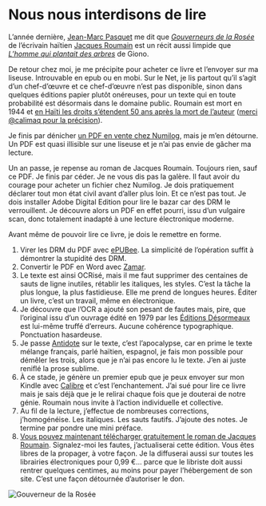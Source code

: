 # Nous nous interdisons de lire

L’année dernière, [Jean-Marc Pasquet](http://www.amazon.fr/Jean-Marc-Pasquet/e/B004MK4FFU/ref=ntt_athr_dp_pel_1) me dit que [*Gouverneurs de la Rosée*](http://fr.wikipedia.org/wiki/Gouverneurs_de_la_ros%C3%A9e) de l’écrivain haïtien [Jacques Roumain](http://fr.wikipedia.org/wiki/Jacques_Roumain) est un récit aussi limpide que [*L’homme qui plantait des arbres*](https://tcrouzet.com/2010/07/28/le-petit-livre-de-la-revolution/) de Giono.<span id="more-32684"></span>

De retour chez moi, je me précipite pour acheter ce livre et l’envoyer sur ma liseuse. Introuvable en epub ou en mobi. Sur le Net, je lis partout qu’il s’agit d’un chef-d’œuvre et ce chef-d’œuvre n’est pas disponible, sinon dans quelques éditions papier plutôt onéreuses, pour un texte qui en toute probabilité est désormais dans le domaine public. Roumain est mort en 1944 et [en Haïti les droits s’étendent 50 ans après la mort de l’auteur](http://en.m.wikipedia.org/wiki/List_of_countries'_copyright_lengths) ([merci @calimaq pour la précision](http://scinfolex.wordpress.com/)).

Je finis par dénicher [un PDF en vente chez Numilog](http://www.numilog.com/127157/Gouverneurs-de-la-Rosee.ebook), mais je m’en détourne. Un PDF est quasi illisible sur une liseuse et je n’ai pas envie de gâcher ma lecture.

Un an passe, je repense au roman de Jacques Roumain. Toujours rien, sauf ce PDF. Je finis par céder. Je ne vous dis pas la galère. Il faut avoir du courage pour acheter un fichier chez Numilog. Je dois pratiquement déclarer tout mon état civil avant d’aller plus loin. Et ce n’est pas tout. Je dois installer Adobe Digital Edition pour lire le bazar car des DRM le verrouillent. Je découvre alors un PDF en effet pourri, issu d’un vulgaire scan, donc totalement inadapté à une lecture électronique moderne.

Avant même de pouvoir lire ce livre, je dois le remettre en forme.

1. Virer les DRM du PDF avec [ePUBee](http://epubee.com/pdf-drm-removal-program.htm). La simplicité de l’opération suffit à démontrer la stupidité des DRM.
2. Convertir le PDF en Word avec [Zamar](http://www.zamzar.com/).
3. Le texte est ainsi OCRisé, mais il me faut supprimer des centaines de sauts de ligne inutiles, rétablir les italiques, les styles. C’est la tâche la plus longue, la plus fastidieuse. Elle me prend de longues heures. Éditer un livre, c’est un travail, même en électronique.
4. Je découvre que l’OCR a ajouté son pesant de fautes mais, pire, que l’original issu d’un ouvrage édité en 1979 par les [Éditions Désormeaux](http://www.editions-desormeaux.com/) est lui-même truffé d’erreurs. Aucune cohérence typographique. Ponctuation hasardeuse.
5. Je passe [Antidote](http://www.druide.com/antidote.html) sur le texte, c’est l’apocalypse, car en prime le texte mélange français, parlé haïtien, espagnol, je fais mon possible pour démêler les trois, alors que je n’ai pas encore lu le texte. J’en ai juste reniflé la prose sublime.
6. À ce stade, je génère un premier epub que je peux envoyer sur mon Kindle avec [Calibre](http://calibre-ebook.com/) et c’est l’enchantement. J’ai sué pour lire ce livre mais je sais déjà que je le relirai chaque fois que je douterai de notre génie. Roumain nous invite à l’action individuelle et collective.
7. Au fil de la lecture, j’effectue de nombreuses corrections, j’homogénéise. Les italiques. Les sauts fautifs. J’ajoute des notes. Je termine par pondre une mini préface.
8. [Vous pouvez maintenant télécharger gratuitement le roman de Jacques Roumain](https://dl.dropboxusercontent.com/u/16630632/roumain.epub). Signalez-moi les fautes, j’actualiserai cette édition. Vous êtes libres de la propager, à votre façon. Je la diffuserai aussi sur toutes les librairies électroniques pour 0,99 €… parce que le libriste doit aussi rentrer quelques centimes, au moins pour payer l’hébergement de son site. C’est une façon détournée d’autoriser le don.

![Gouverneur de la Rosée](https://tcrouzet.com/images_tc/2013/05/couv1-500x763.png)